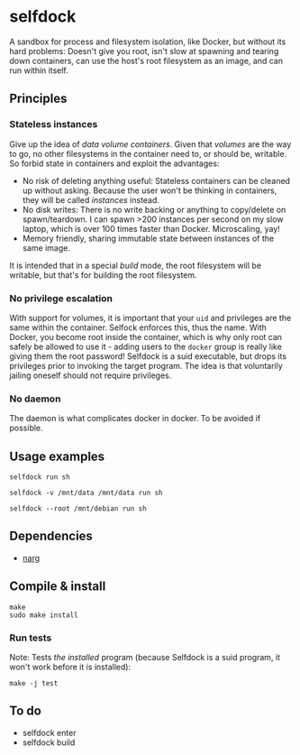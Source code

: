 # selfdock
A sandbox for process and filesystem isolation, like Docker, but without its hard problems:
Doesn't give you root, isn't slow at spawning and tearing down containers, can use the host's root filesystem as an image, and can run within itself.

## Principles
### Stateless instances
Give up the idea of *data volume containers*. Given that *volumes* are the way to go,
no other filesystems in the container need to, or should be, writable. So forbid state in containers and exploit the advantages:
* No risk of deleting anything useful: Stateless containers can be cleaned up without asking. Because the user won't be thinking in containers, they will be called *instances* instead.
* No disk writes: There is no write backing or anything to copy/delete on spawn/teardown. I can spawn >200 instances per second on my slow laptop, which is over 100 times faster than Docker. Microscaling, yay!
* Memory friendly, sharing immutable state between instances of the same image.

It is intended that in a special *build* mode, the root filesystem will be writable, but that's for building the root filesystem.

### No privilege escalation
With support for volumes, it is important that your `uid` and privileges are the same within the container. Selfock enforces this, thus the name. With Docker, you become root inside the container, which is why only root can safely be allowed to use it - adding users to the `docker` group is really like giving them the root password! Selfdock is a suid executable, but drops its privileges prior to invoking the target program. The idea is that voluntarily jailing oneself should not require privileges.

### No daemon
The daemon is what complicates docker in docker. To be avoided if possible.

## Usage examples

    selfdock run sh

    selfdock -v /mnt/data /mnt/data run sh

    selfdock --root /mnt/debian run sh

## Dependencies
* [narg](https://github.com/anordal/narg)

## Compile & install

    make
    sudo make install

### Run tests

Note: Tests *the installed* program (because Selfdock is a suid program, it won't work before it is installed):

    make -j test

## To do
* selfdock enter
* selfdock build
